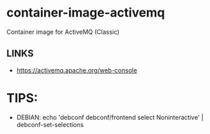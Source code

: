 # container-image-activemq
Container image for ActiveMQ (Classic)

## LINKS
  * https://activemq.apache.org/web-console


# TIPS:
  * DEBIAN:  echo 'debconf debconf/frontend select Noninteractive' | debconf-set-selections
